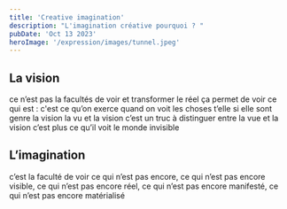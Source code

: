 ```yaml
---
title: 'Creative imagination'
description: "L'imagination créative pourquoi ? "
pubDate: 'Oct 13 2023'
heroImage: '/expression/images/tunnel.jpeg'
---
```




## La vision

ce n’est pas la facultés de voir et transformer le réel ça permet de voir ce qui est : c'est ce qu’on exerce quand on voit les choses t’elle si elle sont genre la vision la vu et la vision c’est un truc à distinguer entre la vue et la vision c’est plus ce qu’il voit le monde invisible

## L’imagination

c’est la faculté de voir ce qui n’est pas encore, ce qui n’est pas encore visible, ce qui n’est pas encore réel, ce qui n’est pas encore manifesté, ce qui n’est pas encore matérialisé

